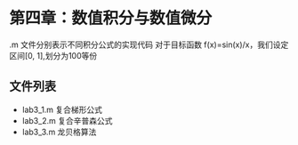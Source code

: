 # 第四章：数值积分与数值微分

 .m 文件分别表示不同积分公式的实现代码
 对于目标函数 f(x)=sin(x)/x，我们设定区间[0, 1],划分为100等份  

## 文件列表

- lab3_1.m                  复合梯形公式
- lab3_2.m                  复合辛普森公式
- lab3_3.m                  龙贝格算法  
  